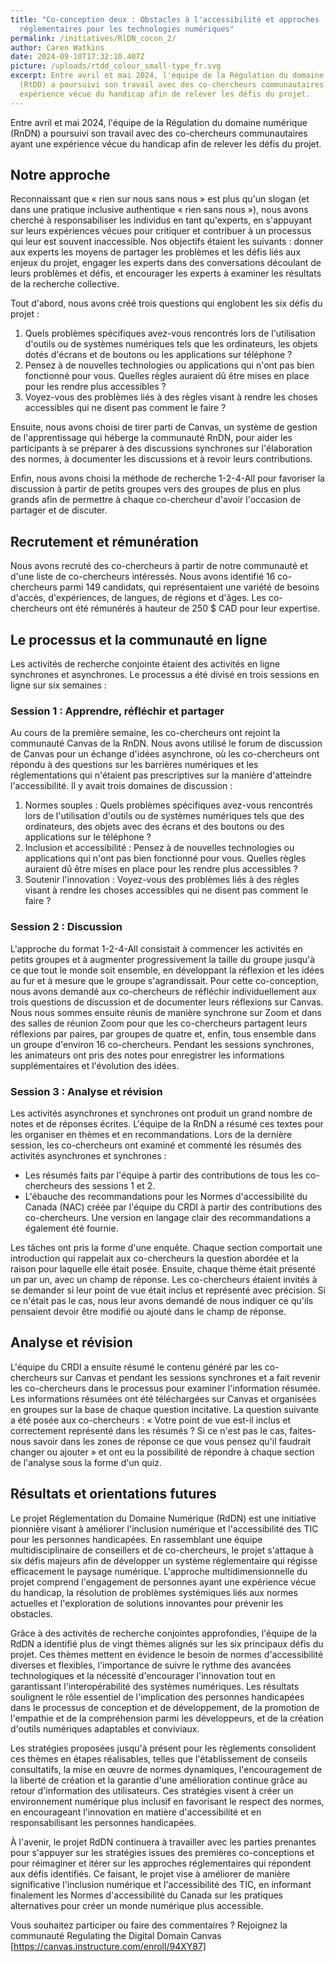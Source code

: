 ```yaml
---
title: "Co-conception deux : Obstacles à l'accessibilité et approches
  réglementaires pour les technologies numériques"
permalink: /initiatives/RlDN_cocon_2/
author: Caren Watkins
date: 2024-09-10T17:32:10.407Z
picture: /uploads/rtdd_colour_small-type_fr.svg
excerpt: Entre avril et mai 2024, l'équipe de la Régulation du domaine numérique
  (RtDD) a poursuivi son travail avec des co-chercheurs communautaires ayant une
  expérience vécue du handicap afin de relever les défis du projet.
---
```

Entre avril et mai 2024, l'équipe de la Régulation du domaine numérique (RnDN) a poursuivi son travail avec des co-chercheurs communautaires ayant une expérience vécue du handicap afin de relever les défis du projet. 

## Notre approche

Reconnaissant que « rien sur nous sans nous » est plus qu'un slogan (et dans une pratique inclusive authentique « rien sans nous »), nous avons cherché à responsabiliser les individus en tant qu'experts, en s'appuyant sur leurs expériences vécues pour critiquer et contribuer à un processus qui leur est souvent inaccessible. Nos objectifs étaient les suivants : donner aux experts les moyens de partager les problèmes et les défis liés aux enjeux du projet, engager les experts dans des conversations découlant de leurs problèmes et défis, et encourager les experts à examiner les résultats de la recherche collective. 

Tout d'abord, nous avons créé trois questions qui englobent les six défis du projet : 

1. Quels problèmes spécifiques avez-vous rencontrés lors de l'utilisation d'outils ou de systèmes numériques tels que les ordinateurs, les objets dotés d'écrans et de boutons ou les applications sur téléphone ?
2. Pensez à de nouvelles technologies ou applications qui n'ont pas bien fonctionné pour vous. Quelles règles auraient dû être mises en place pour les rendre plus accessibles ?
3. Voyez-vous des problèmes liés à des règles visant à rendre les choses accessibles qui ne disent pas comment le faire ?

Ensuite, nous avons choisi de tirer parti de Canvas, un système de gestion de l'apprentissage qui héberge la communauté RnDN, pour aider les participants à se préparer à des discussions synchrones sur l'élaboration des normes, à documenter les discussions et à revoir leurs contributions.

Enfin, nous avons choisi la méthode de recherche 1-2-4-All pour favoriser la discussion à partir de petits groupes vers des groupes de plus en plus grands afin de permettre à chaque co-chercheur d'avoir l'occasion de partager et de discuter. 

## Recrutement et rémunération

Nous avons recruté des co-chercheurs à partir de notre communauté et d'une liste de co-chercheurs intéressés. Nous avons identifié 16 co-chercheurs parmi 149 candidats, qui représentaient une variété de besoins d'accès, d'expériences, de langues, de régions et d'âges. Les co-chercheurs ont été rémunérés à hauteur de 250 $ CAD pour leur expertise.

## Le processus et la communauté en ligne

Les activités de recherche conjointe étaient des activités en ligne synchrones et asynchrones. Le processus a été divisé en trois sessions en ligne sur six semaines :

### Session 1 : Apprendre, réfléchir et partager

Au cours de la première semaine, les co-chercheurs ont rejoint la communauté Canvas de la RnDN. Nous avons utilisé le forum de discussion de Canvas pour un échange d'idées asynchrone, où les co-chercheurs ont répondu à des questions sur les barrières numériques et les réglementations qui n'étaient pas prescriptives sur la manière d'atteindre l'accessibilité. Il y avait trois domaines de discussion :

1. Normes souples : Quels problèmes spécifiques avez-vous rencontrés lors de l'utilisation d'outils ou de systèmes numériques tels que des ordinateurs, des objets avec des écrans et des boutons ou des applications sur le téléphone ?
2. Inclusion et accessibilité : Pensez à de nouvelles technologies ou applications qui n'ont pas bien fonctionné pour vous. Quelles règles auraient dû être mises en place pour les rendre plus accessibles ?
3. Soutenir l'innovation : Voyez-vous des problèmes liés à des règles visant à rendre les choses accessibles qui ne disent pas comment le faire ?

### Session 2 : Discussion

L'approche du format 1-2-4-All consistait à commencer les activités en petits groupes et à augmenter progressivement la taille du groupe jusqu'à ce que tout le monde soit ensemble, en développant la réflexion et les idées au fur et à mesure que le groupe s'agrandissait. Pour cette co-conception, nous avons demandé aux co-chercheurs de réfléchir individuellement aux trois questions de discussion et de documenter leurs réflexions sur Canvas. Nous nous sommes ensuite réunis de manière synchrone sur Zoom et dans des salles de réunion Zoom pour que les co-chercheurs partagent leurs réflexions par paires, par groupes de quatre et, enfin, tous ensemble dans un groupe d'environ 16 co-chercheurs. Pendant les sessions synchrones, les animateurs ont pris des notes pour enregistrer les informations supplémentaires et l'évolution des idées. 

### Session 3 : Analyse et révision

Les activités asynchrones et synchrones ont produit un grand nombre de notes et de réponses écrites. L'équipe de la RnDN a résumé ces textes pour les organiser en thèmes et en recommandations. Lors de la dernière session, les co-chercheurs ont examiné et commenté les résumés des activités asynchrones et synchrones :

* Les résumés faits par l'équipe à partir des contributions de tous les co-chercheurs des sessions 1 et 2. 
* L'ébauche des recommandations pour les Normes d'accessibilité du Canada (NAC) créée par l'équipe du CRDI à partir des contributions des co-chercheurs. Une version en langage clair des recommandations a également été fournie. 

Les tâches ont pris la forme d'une enquête. Chaque section comportait une introduction qui rappelait aux co-chercheurs la question abordée et la raison pour laquelle elle était posée. Ensuite, chaque thème était présenté un par un, avec un champ de réponse. Les co-chercheurs étaient invités à se demander si leur point de vue était inclus et représenté avec précision. Si ce n'était pas le cas, nous leur avons demandé de nous indiquer ce qu'ils pensaient devoir être modifié ou ajouté dans le champ de réponse.

## Analyse et révision

L'équipe du CRDI a ensuite résumé le contenu généré par les co-chercheurs sur Canvas et pendant les sessions synchrones et a fait revenir les co-chercheurs dans le processus pour examiner l'information résumée. Les informations résumées ont été téléchargées sur Canvas et organisées en groupes sur la base de chaque question incitative. La question suivante a été posée aux co-chercheurs : « Votre point de vue est-il inclus et correctement représenté dans les résumés ? Si ce n'est pas le cas, faites-nous savoir dans les zones de réponse ce que vous pensez qu'il faudrait changer ou ajouter » et ont eu la possibilité de répondre à chaque section de l'analyse sous la forme d'un quiz.

## Résultats et orientations futures

Le projet Réglementation du Domaine Numérique (RdDN) est une initiative pionnière visant à améliorer l'inclusion numérique et l'accessibilité des TIC pour les personnes handicapées. En rassemblant une équipe multidisciplinaire de conseillers et de co-chercheurs, le projet s'attaque à six défis majeurs afin de développer un système réglementaire qui régisse efficacement le paysage numérique. L'approche multidimensionnelle du projet comprend l'engagement de personnes ayant une expérience vécue du handicap, la résolution de problèmes systémiques liés aux normes actuelles et l'exploration de solutions innovantes pour prévenir les obstacles.

Grâce à des activités de recherche conjointes approfondies, l'équipe de la RdDN a identifié plus de vingt thèmes alignés sur les six principaux défis du projet. Ces thèmes mettent en évidence le besoin de normes d'accessibilité diverses et flexibles, l'importance de suivre le rythme des avancées technologiques et la nécessité d'encourager l'innovation tout en garantissant l'interopérabilité des systèmes numériques. Les résultats soulignent le rôle essentiel de l'implication des personnes handicapées dans le processus de conception et de développement, de la promotion de l'empathie et de la compréhension parmi les développeurs, et de la création d'outils numériques adaptables et conviviaux.

Les stratégies proposées jusqu'à présent pour les règlements consolident ces thèmes en étapes réalisables, telles que l'établissement de conseils consultatifs, la mise en œuvre de normes dynamiques, l'encouragement de la liberté de création et la garantie d'une amélioration continue grâce au retour d'information des utilisateurs. Ces stratégies visent à créer un environnement numérique plus inclusif en favorisant le respect des normes, en encourageant l'innovation en matière d'accessibilité et en responsabilisant les personnes handicapées.

À l'avenir, le projet RdDN continuera à travailler avec les parties prenantes pour s'appuyer sur les stratégies issues des premières co-conceptions et pour réimaginer et itérer sur les approches réglementaires qui répondent aux défis identifiés. Ce faisant, le projet vise à améliorer de manière significative l'inclusion numérique et l'accessibilité des TIC, en informant finalement les Normes d'accessibilité du Canada sur les pratiques alternatives pour créer un monde numérique plus accessible.

Vous souhaitez participer ou faire des commentaires ? Rejoignez la communauté Regulating the Digital Domain Canvas \[https://canvas.instructure.com/enroll/94XY87]
